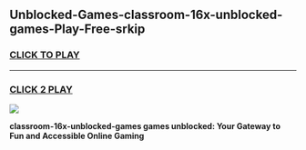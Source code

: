
## Unblocked-Games-classroom-16x-unblocked-games-Play-Free-srkip
<h3>
<a href="https://premium76.site?title=classroom-16x-unblocked-games&ref=23A">CLICK TO PLAY</a></h3>
<hr>

<h3>
<a href="https://premium76.site?title=classroom-16x-unblocked-games&ref=23A">CLICK 2 PLAY</a>
  
</h3>

<a href="https://premium76.site?title=classroom-16x-unblocked-games&ref=23A"><img src="https://clearcache.store/games.png"></a>


**classroom-16x-unblocked-games games unblocked: Your Gateway to Fun and Accessible Online Gaming**
